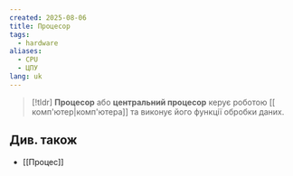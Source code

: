 ```yaml
---
created: 2025-08-06
title: Процесор
tags:
  - hardware
aliases:
  - CPU
  - ЦПУ
lang: uk
---
```


> [!tldr]
> **Процесор** або **центральний процесор** керує роботою [[ комп'ютер|комп'ютера]] та виконує його функції обробки даних.

## Див. також

- [[Процес]]

